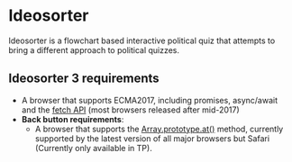 # Ideosorter
Ideosorter is a flowchart based interactive political quiz that attempts to bring a different approach to political quizzes.

## Ideosorter 3 requirements
 - A browser that supports ECMA2017, including promises, async/await and the [fetch API](https://developer.mozilla.org/en-US/docs/Web/API/Fetch_API) (most browsers released after mid-2017)
 - **Back button requirements**:
   - A browser that supports the [Array.prototype.at()](https://developer.mozilla.org/en-US/docs/Web/JavaScript/Reference/Global_Objects/Array/at) method, currently supported by the latest version of all major browsers but Safari (Currently only available in TP).
